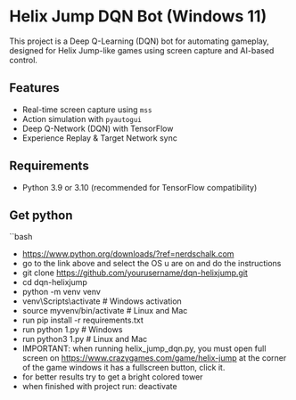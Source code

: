 # Helix Jump DQN Bot (Windows 11)

This project is a Deep Q-Learning (DQN) bot for automating gameplay, designed for Helix Jump-like games using screen capture and AI-based control.

## Features
- Real-time screen capture using `mss`
- Action simulation with `pyautogui`
- Deep Q-Network (DQN) with TensorFlow
- Experience Replay & Target Network sync


## Requirements
- Python 3.9 or 3.10 (recommended for TensorFlow compatibility)

## Get python
``bash
- https://www.python.org/downloads/?ref=nerdschalk.com
- go to the link above and select the OS u are on and do the instructions
- git clone https://github.com/yourusername/dqn-helixjump.git
- cd dqn-helixjump
- python -m venv venv
- venv\Scripts\activate  # Windows activation
- source myvenv/bin/activate # Linux and Mac
- run pip install -r requirements.txt
- run python 1.py # Windows
- run python3 1.py # Linux and Mac
- IMPORTANT: when running helix_jump_dqn.py, you must open full screen on https://www.crazygames.com/game/helix-jump at the corner of the game windows it has a fullscreen button, click it.
- for better results try to get a bright colored tower
- when finished with project run: deactivate
